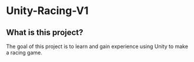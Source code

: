# Unity-Racing-V1
## What is this project?
The goal of this project is to learn and gain experience using Unity to make a racing game.